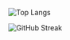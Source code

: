 ![Top Langs](https://github-readme-stats.vercel.app/api/top-langs/?username=laarossi&layout=compact&theme=dark) 

![GitHub Streak](https://streak-stats.demolab.com?user=YOUR_USERNAME&theme=dark&hide_border=true)
